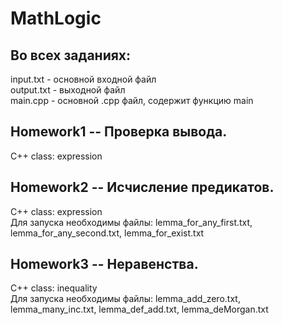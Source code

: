# MathLogic

## Во всех заданиях:
input.txt - основной входной файл <br>
output.txt - выходной файл <br>
main.cpp - основной .cpp файл, содержит функцию main <br>

## Homework1 -- Проверка вывода. 
C++ class: expression <br>

## Homework2 -- Исчисление предикатов.
C++ class: expression <br>
Для запуска необходимы файлы: lemma_for_any_first.txt, lemma_for_any_second.txt, lemma_for_exist.txt <br>

## Homework3 -- Неравенства.
C++ class: inequality <br>
Для запуска необходимы файлы: lemma_add_zero.txt, lemma_many_inc.txt, lemma_def_add.txt, lemma_deMorgan.txt <br>
